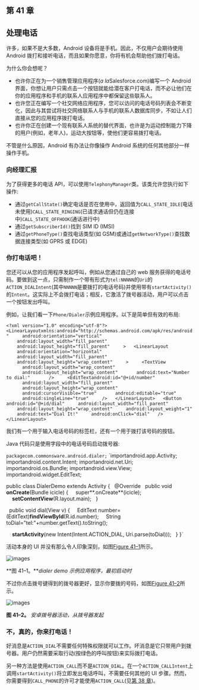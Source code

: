 ## 第 41 章

## 处理电话

许多，如果不是大多数，Android 设备将是手机。因此，不仅用户会期待使用 Android 拨打和接听电话，而且如果你愿意，你将有机会帮助他们拨打电话。

为什么你会想呢？

*   也许你正在为一个销售管理应用程序(*a la*Salesforce.com)编写一个 Android 界面，你想让用户只需点击一个按钮就能给潜在客户打电话，而不必让他们在你的应用程序和手机的联系人应用程序中都保留这些联系人。
*   也许您正在编写一个社交网络应用程序，您可以访问的电话号码列表会不断变化，因此与其尝试将社交网络联系人与手机的联系人数据库同步，不如让人们直接从您的应用程序拨打电话。
*   也许你正在创建一个现有联系人系统的替代界面，也许是为运动控制能力下降的用户(例如，老年人)，运动大按钮等，使他们更容易拨打电话。

不管是什么原因，Android 有办法让你像操作 Android 系统的任何其他部分一样操作手机。

### 向经理汇报

为了获得更多的电话 API，可以使用`TelephonyManager`类。该类允许您执行如下操作:

*   通过`getCallState()`确定电话是否在使用中，返回值为`CALL_STATE_IDLE`(电话未使用)`CALL_STATE_RINGING`(已请求通话但仍在连接中)`CALL_STATE_OFFHOOK`(通话进行中)
*   通过`getSubscriberId()`找到 SIM ID (IMSI)
*   通过`getPhoneType()`查找电话类型(如 GSM)或通过`getNetworkType()`查找数据连接类型(如 GPRS 或 EDGE)

### 你打电话吧！

您还可以从您的应用程序发起呼叫，例如从您通过自己的 web 服务获得的电话号码。要做到这一点，只需制作一个带有形式为`tel:NNNNN`的`Uri`的`ACTION_DIALIntent`(其中`NNNNN`是要拨打的电话号码)并使用带有`startActivity()`的`Intent`。这实际上不会拨打电话；相反，它激活了拨号器活动，用户可以点击一个按钮发出呼叫。

例如，让我们看一下`Phone/Dialer`示例应用程序。以下是简单但有效的布局:

`<?xml version="1.0" encoding="utf-8"?>
<LinearLayoutxmlns:android="http://schemas.android.com/apk/res/android"
    android:orientation="vertical"
    android:layout_width="fill_parent"
    android:layout_height="fill_parent"
    >
  <LinearLayout
    android:orientation="horizontal"
    android:layout_width="fill_parent"
    android:layout_height="wrap_content"
    >
    <TextView
      android:layout_width="wrap_content"
      android:layout_height="wrap_content"
      android:text="Number to dial:"
      />
    <EditTextandroid:id="@+id/number"
      android:layout_width="fill_parent"
      android:layout_height="wrap_content"
      android:cursorVisible="true"
      android:editable="true"
      android:singleLine="true"
    />
  </LinearLayout>
  <Button android:id="@+id/dial"
    android:layout_width="fill_parent"
    android:layout_height="wrap_content"
    android:layout_weight="1"
    android:text="Dial It!"
    android:onClick="dial"
  />
</LinearLayout>`

我们有一个用于输入电话号码的标签栏，还有一个用于拨打该号码的按钮。

Java 代码只是使用字段中的电话号码启动拨号器:

`packagecom.commonsware.android.dialer;` 
`importandroid.app.Activity;
importandroid.content.Intent;
importandroid.net.Uri;
importandroid.os.Bundle;
importandroid.view.View;
importandroid.widget.EditText;

public class DialerDemo extends Activity {
  @Override
  public void **onCreate**(Bundle icicle) {
    super**.onCreate**(icicle);
    **setContentView**(R.layout.main);
  }

  public void dial(View v) {
    EditText number=(EditText)**findViewById**(R.id.number);
    String toDial="tel:"+number.getText().toString();

    **startActivity**(new Intent(Intent.ACTION_DIAL, Uri.parse(toDial)));
  }
}`

活动本身的 UI 并没有那么令人印象深刻，如图[Figure 41–1](#fig_41_1)所示。

![images](images/4101.jpg)

**图 41–1。***dialer demo 示例应用程序，最初启动时*

不过你点击拨号键得到的拨号器更好，显示你要拨的号码，如图[Figure 41–2](#fig_41_2)所示。

![images](images/4102.jpg)

**图 41–2。** *安卓拨号器活动，从拨号器发起*

### 不，真的，你来打电话！

好消息是`ACTION_DIAL`不需要任何特殊权限就可以工作。坏消息是它只带用户到拨号器。用户仍然需要采取行动(按绿色的呼叫按钮)来实际拨打电话。

另一种方法是使用`ACTION_CALL`而不是`ACTION_DIAL`。在一个`ACTION_CALLIntent`上调用`startActivity()`将立即发出电话呼叫，不需要任何其他的 UI 步骤。然而，你需要得到`CALL_PHONE`的许可才能使用`ACTION_CALL`(见[第 38 章](38.html#ch38))。